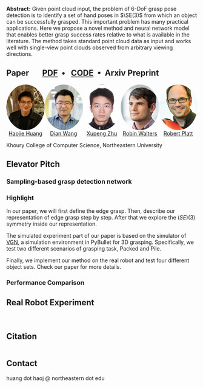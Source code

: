 
<head>
<script type="text/javascript" src="https://cdn.mathjax.org/mathjax/latest/MathJax.js?config=TeX-AMS-MML_HTMLorMML">
</script>
<script type="text/x-mathjax-config">
MathJax.Hub.Config({ tex2jax: {inlineMath: [['$','$'], ['\\(','\\)']], processEscapes: true}, "HTML-CSS": {minScaleAdjust: 100} });
</script>
</head>

**Abstract:**
Given point cloud input, the problem of 6-DoF grasp pose detection is to identify a set of hand poses in $\SE(3)$ from which an object can be successfully grasped. This important problem has many practical applications. Here we propose a novel method and neural network model that enables better grasp success rates relative to what is available in the literature. The method takes standard point cloud data as input and works well with single-view point clouds observed from arbitrary viewing directions.

<style>
.column {
  float: left;
  width: 33.33%;
}
.lc{
  float: left;
  width: 16.66%;
}
.caption {
    margin: 0;
    vertical-align: baseline;
    text-align: center;
}

.column_l {
  float: left;
  width: 50.00%;
}
.lc{
  float: left;
  width: 16.66%;
}
.caption {
    margin: 0;
    vertical-align: baseline;
    text-align: center;
}
.row::after {
  content: "";
  clear: both;
  display: table;
}


img.rounded {
  object-fit: cover;
  border-radius: 50%;
  height: 120px;
  width: 120px;
  margin-left: auto;
  margin-right: auto;
  display: block;
}
.people_column {
  float: left;
  width: 150px;
}
</style>

## Paper &nbsp;&nbsp; &nbsp;&nbsp; [PDF]()&nbsp;&nbsp;•&nbsp;&nbsp; [CODE]()&nbsp;&nbsp;•&nbsp;&nbsp;**Arxiv Preprint**

<div style="width:100%; display:flex">
  
<div class="people_column">
    <img src="img/haojie.jpg" class="rounded">
    <p class="caption">
      <a href="https://haojhuang.github.io">Haojie Huang</a>
    </p>
  </div>

  <div class="people_column">
    <img src="img/dian.jpeg" class="rounded">
    <p class="caption">
      <a href="https://pointw.github.io">Dian Wang</a>
    </p>
  </div>

  <div class="people_column">
    <img src="img/xupeng.jpeg" class="rounded">
    <p class="caption">
      <a href="https://zxp-s-works.github.io/">Xupeng Zhu</a>
    </p>
  </div>

  <div class="people_column">
    <img src="img/robin.jpeg" class="rounded">
    <p class="caption">
      <a href="http://mathserver.neu.edu/robin/">Robin Walters</a>
    </p>
  </div>

  <div class="people_column">
    <img src="img/rob.jpeg" class="rounded">
    <p class="caption">
      <a href="http://www.ccs.neu.edu/home/rplatt/">Robert Platt</a>
    </p>
  </div>

</div>

Khoury College of Computer Science, Northeastern University

## Elevator Pitch

### Sampling-based grasp detection network

### Highlight

In our paper, we will first define the edge grasp. Then, describe our representation of edge grasp step by step. After that we explore the $\mathrm(SE)(3)$ symmetry inside our representation.

The simulated experiment part of our paper is based on the simulator of  [VGN](https://github.com/ethz-asl/vgn), a simulation environment in PyBullet for 3D grasping. Specifically, we test two different scenarios of grasping task, Packed and Pile.

Finally, we implement our method on the real robot and test four different object sets. Check our paper for more details.

### Performance Comparison



## Real Robot Experiment


<p></p><br>


## Citation
```

```

## Contact

huang dot haoj @ northeastern dot edu
